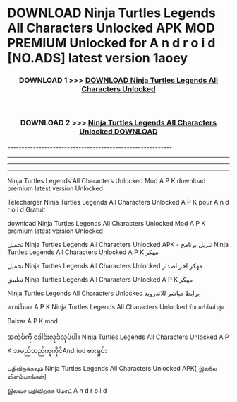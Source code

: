 # DOWNLOAD Ninja Turtles Legends All Characters Unlocked  APK MOD PREMIUM Unlocked for A n d r o i d [NO.ADS] latest version 1aoey 



<div align="center">

<h3>DOWNLOAD 1 >>> <a href="https://getmod2.web.app/?judul=Ninja Turtles Legends All Characters Unlocked ">DOWNLOAD Ninja Turtles Legends All Characters Unlocked </a></h3><br>

<h3>DOWNLOAD 2 >>> <a href="https://getmod2.web.app/?judul=Ninja Turtles Legends All Characters Unlocked ">Ninja Turtles Legends All Characters Unlocked  DOWNLOAD </a></h3>

</div>
----------------------------------------------------------

----------------------------------------------------------

----------------------------------------------------------

----------------------------------------------------------

Ninja Turtles Legends All Characters Unlocked  Mod A P K download premium latest version Unlocked

Télécharger Ninja Turtles Legends All Characters Unlocked  A P K pour A n d r o i d Gratuit

download Ninja Turtles Legends All Characters Unlocked  Mod A P K premium latest version Unlocked

تحميل Ninja Turtles Legends All Characters Unlocked  APK - تنزيل برنامج Ninja Turtles Legends All Characters Unlocked  A P K مهكر

تحميل Ninja Turtles Legends All Characters Unlocked  مهكر اخر اصدار

تطبيق Ninja Turtles Legends All Characters Unlocked  A P K مهكر

Ninja Turtles Legends All Characters Unlocked  برابط مباشر للاندرويد

ดาวน์โหลด A P K Ninja Turtles Legends All Characters Unlocked  รับเวอร์ชันล่าสุด

Baixar A P K mod

အက်ပ်ကို ဒေါင်းလုဒ်လုပ်ပါ။ Ninja Turtles Legends All Characters Unlocked  A P K အမည်သည်ကူကိုင်Andriod ဗားရှင်း

பதிவிறக்கவும் Ninja Turtles Legends All Characters Unlocked  APK[ இல்லை விளம்பரங்கள்] 
 
இலவச பதிவிறக்க மோட் A n d r o i d



